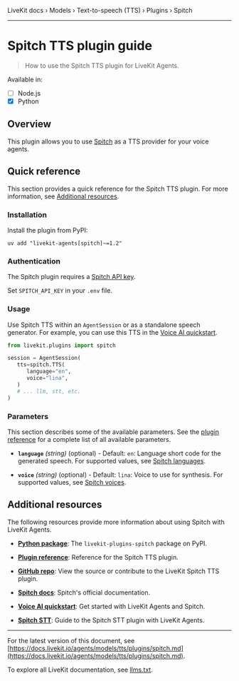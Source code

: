 LiveKit docs › Models › Text-to-speech (TTS) › Plugins › Spitch

---

# Spitch TTS plugin guide

> How to use the Spitch TTS plugin for LiveKit Agents.

Available in:
- [ ] Node.js
- [x] Python

## Overview

This plugin allows you to use [Spitch](https://spitch.app/) as a TTS provider for your voice agents.

## Quick reference

This section provides a quick reference for the Spitch TTS plugin. For more information, see [Additional resources](#additional-resources).

### Installation

Install the plugin from PyPI:

```shell
uv add "livekit-agents[spitch]~=1.2"

```

### Authentication

The Spitch plugin requires a [Spitch API key](https://studio.spitch.app/api/keys).

Set `SPITCH_API_KEY` in your `.env` file.

### Usage

Use Spitch TTS within an `AgentSession` or as a standalone speech generator. For example, you can use this TTS in the [Voice AI quickstart](https://docs.livekit.io/agents/start/voice-ai.md).

```python
from livekit.plugins import spitch

session = AgentSession(
   tts=spitch.TTS(
      language="en",
      voice="lina",
   )
   # ... llm, stt, etc.
)

```

### Parameters

This section describes some of the available parameters. See the [plugin reference](https://docs.livekit.io/reference/python/v1/livekit/plugins/spitch/index.html.md#livekit.plugins.spitch.TTS) for a complete list of all available parameters.

- **`language`** _(string)_ (optional) - Default: `en`: Language short code for the generated speech. For supported values, see [Spitch languages](https://docs.spitch.app/concepts/languages).

- **`voice`** _(string)_ (optional) - Default: `lina`: Voice to use for synthesis. For supported values, see [Spitch voices](https://docs.spitch.app/concepts/voices).

## Additional resources

The following resources provide more information about using Spitch with LiveKit Agents.

- **[Python package](https://pypi.org/project/livekit-plugins-spitch/)**: The `livekit-plugins-spitch` package on PyPI.

- **[Plugin reference](https://docs.livekit.io/reference/python/v1/livekit/plugins/spitch/index.html.md#livekit.plugins.spitch.TTS)**: Reference for the Spitch TTS plugin.

- **[GitHub repo](https://github.com/livekit/agents/tree/main/livekit-plugins/livekit-plugins-spitch)**: View the source or contribute to the LiveKit Spitch TTS plugin.

- **[Spitch docs](https://docs.spitch.app/)**: Spitch's official documentation.

- **[Voice AI quickstart](https://docs.livekit.io/agents/start/voice-ai.md)**: Get started with LiveKit Agents and Spitch.

- **[Spitch STT](https://docs.livekit.io/agents/models/stt/plugins/spitch.md)**: Guide to the Spitch STT plugin with LiveKit Agents.

---


For the latest version of this document, see [https://docs.livekit.io/agents/models/tts/plugins/spitch.md](https://docs.livekit.io/agents/models/tts/plugins/spitch.md).

To explore all LiveKit documentation, see [llms.txt](https://docs.livekit.io/llms.txt).